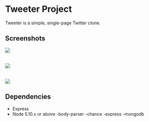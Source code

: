 # Tweeter Project

Tweeter is a simple, single-page Twitter clone.



## Screenshots


<img src="https://i.imgur.com/rSHdB5a.png?1"/>

<br/>
<br/>
<br/>
<img src= "https://i.imgur.com/TcrGjyb.png" />
<br/>
<br/>
<br/>
<img src="https://i.imgur.com/N4rVd6p.png" />






## Dependencies

- Express
- Node 5.10.x or above
-body-parser
-chance
-express
-mongodb





